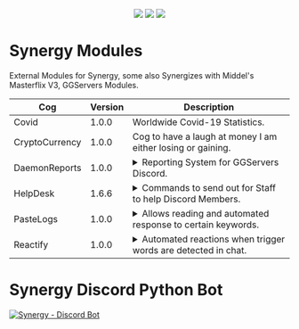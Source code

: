 <p align="center">
<a href="https://github.com/Rapptz/discord.py"><img src="https://img.shields.io/static/v1?label=Discord&message=py&color=blue&style=flat&logo=discord"></a>
<img src="https://img.shields.io/badge/code%20style-black-000000.svg">
<a href="https://www.python.org/"><img src="https://img.shields.io/static/v1?label=Python&message=3.8.1&color=blue&style=flat&logo=python"></a>
</p>

# Synergy Modules

External Modules for Synergy, some also Synergizes with Middel's Masterflix V3, GGServers Modules.

| Cog | Version | Description |
| --- | ------- | ----------- |
| Covid | 1.0.0 | Worldwide Covid-19 Statistics. |
| CryptoCurrency | 1.0.0 | Cog to have a laugh at money I am either losing or gaining. |
| DaemonReports | 1.0.0 | <details><summary>Reporting System for GGServers Discord.</summary>Reactions to a specified message allows users to generate a report which can be managed easily by Staff.</details> |
| HelpDesk | 1.6.6 | <details><summary>Commands to send out for Staff to help Discord Members.</summary>Helps especially for larger servers with a larger member base. Pagination included for ease of access and as many pages as you like.</details> |
| PasteLogs | 1.0.0 | <details><summary>Allows reading and automated response to certain keywords.</summary>Meant to work in any case of Staff members not being online to render assistance to those seeking it. Still very much a WIP.</details> |
| Reactify | 1.0.0 | <details><summary>Automated reactions when trigger words are detected in chat.</summary>Useful in sync with reaction roles cogs.</details> |

# Synergy Discord Python Bot

<a href="https://gitlab.com/calebtaybw/Synergy"><img src="https://www.scooxer.com/wp-content/uploads/2019/03/Slogo_Nur-Logo.jpg" alt="Synergy - Discord Bot"></a>
